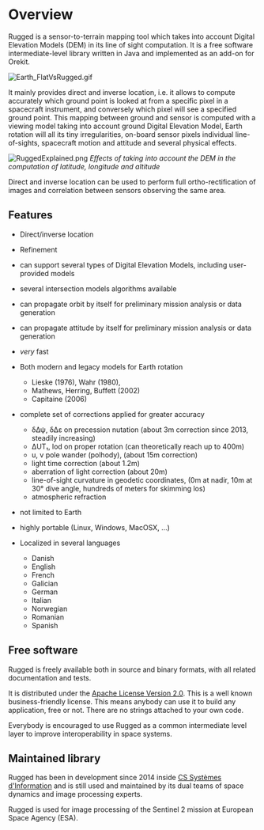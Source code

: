 <!--- Copyright 2013-2017 CS Systèmes d'Information
  Licensed under the Apache License, Version 2.0 (the "License");
  you may not use this file except in compliance with the License.
  You may obtain a copy of the License at
  
    http://www.apache.org/licenses/LICENSE-2.0
  
  Unless required by applicable law or agreed to in writing, software
  distributed under the License is distributed on an "AS IS" BASIS,
  WITHOUT WARRANTIES OR CONDITIONS OF ANY KIND, either express or implied.
  See the License for the specific language governing permissions and
  limitations under the License.
-->

Overview
========

  Rugged is  a sensor-to-terrain mapping tool which takes into account Digital Elevation Models (DEM)
  in its line of sight computation. It is a free software
  intermediate-level library written in Java and implemented as an add-on for Orekit.

  ![Earth_FlatVsRugged.gif](./images/Earth_FlatVsRugged.gif)

  It mainly provides direct and inverse location, i.e. it allows
  to compute accurately which ground point is looked at from a specific
  pixel in a spacecraft instrument, and conversely which pixel will
  see a specified ground point. This mapping between ground and sensor
  is computed with a viewing model taking into account ground Digital
  Elevation Model, Earth rotation will all its tiny irregularities,
  on-board sensor pixels individual line-of-sights, spacecraft motion and
  attitude and several physical effects.

![RuggedExplained.png](./images/RuggedExplained.png)
 *Effects of taking into account the DEM in the computation of latitude, longitude and altitude*

  Direct and inverse location can be used to perform full ortho-rectification
  of images and correlation between sensors observing the same area.

Features
--------

  * Direct/inverse location

  * Refinement

  * can support several types of Digital Elevation Models, including user-provided models

  * several intersection models algorithms available

  * can propagate orbit by itself for preliminary mission analysis or data generation

  * can propagate attitude by itself for preliminary mission analysis or data generation

  * *very* fast

  * Both modern and legacy models for Earth rotation
    * Lieske (1976), Wahr (1980), 
    * Mathews, Herring, Buffett (2002)
    * Capitaine (2006)

  * complete set of corrections applied for greater accuracy
    * δΔψ, δΔε on precession nutation (about 3m correction since 2013, steadily increasing)
    * ΔUT₁, lod on proper rotation (can theoretically reach up to 400m)
    * u, v pole wander (polhody), (about 15m correction)
    * light time correction (about 1.2m)
    * aberration of light correction (about 20m)
    * line-of-sight curvature in geodetic coordinates,
      (0m at nadir, 10m at 30° dive angle, hundreds of meters for skimming los)
    * atmospheric refraction

  * not limited to Earth

  * highly portable (Linux, Windows, MacOSX, ...)

  * Localized in several languages

    * Danish
    * English
    * French
    * Galician
    * German
    * Italian
    * Norwegian
    * Romanian
    * Spanish

Free software
-------------

Rugged is freely available both in source and binary formats, with all related
documentation and tests.

It is distributed under the [Apache License Version 2.0](./license.html). This
is a well known business-friendly license. This means anybody can use it to build
any application, free or not. There are no strings attached to your own code.

Everybody is encouraged to use Rugged as a common intermediate level layer to improve
interoperability in space systems.

Maintained library
------------------

Rugged has been in development since 2014 inside [CS Systèmes
d'Information](http://www.c-s.fr/) and is still used and maintained by its dual teams
of space dynamics and image processing experts.

Rugged is used for image processing of the Sentinel 2 mission at European Space
Agency (ESA).

